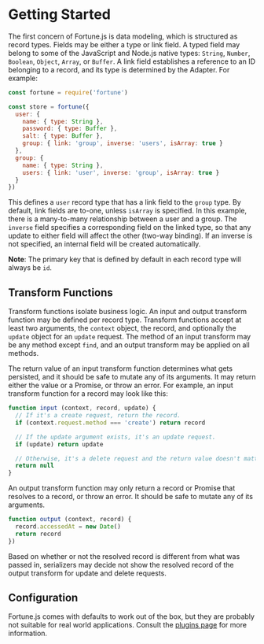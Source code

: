 # Getting Started

The first concern of Fortune.js is data modeling, which is structured as record types. Fields may be either a type or link field. A typed field may belong to some of the JavaScript and Node.js native types: `String`, `Number`, `Boolean`, `Object`, `Array`, or `Buffer`. A link field establishes a reference to an ID belonging to a record, and its type is determined by the Adapter. For example:

```js
const fortune = require('fortune')

const store = fortune({
  user: {
    name: { type: String },
    password: { type: Buffer },
    salt: { type: Buffer },
    group: { link: 'group', inverse: 'users', isArray: true }
  },
  group: {
    name: { type: String },
    users: { link: 'user', inverse: 'group', isArray: true }
  }
})
```

This defines a `user` record type that has a link field to the `group` type. By default, link fields are to-one, unless `isArray` is specified. In this example, there is a many-to-many relationship between a user and a group. The `inverse` field specifies a corresponding field on the linked type, so that any update to either field will affect the other (two-way binding). If an inverse is not specified, an internal field will be created automatically.

__Note__: The primary key that is defined by default in each record type will always be `id`.

## Transform Functions

Transform functions isolate business logic. An input and output transform function may be defined per record type. Transform functions accept at least two arguments, the `context` object, the record, and optionally the `update` object for an `update` request. The method of an input transform may be any method except `find`, and an output transform may be applied on all methods.

The return value of an input transform function determines what gets persisted, and it should be safe to mutate any of its arguments. It may return either the value or a Promise, or throw an error. For example, an input transform function for a record may look like this:

```js
function input (context, record, update) {
  // If it's a create request, return the record.
  if (context.request.method === 'create') return record

  // If the update argument exists, it's an update request.
  if (update) return update

  // Otherwise, it's a delete request and the return value doesn't matter.
  return null
}
```

An output transform function may only return a record or Promise that resolves to a record, or throw an error. It should be safe to mutate any of its arguments.

```js
function output (context, record) {
  record.accessedAt = new Date()
  return record
})
```

Based on whether or not the resolved record is different from what was passed in, serializers may decide not show the resolved record of the output transform for update and delete requests.


## Configuration

Fortune.js comes with defaults to work out of the box, but they are probably not suitable for real world applications. Consult the [plugins page](http://fortunejs.com/plugins/) for more information.
